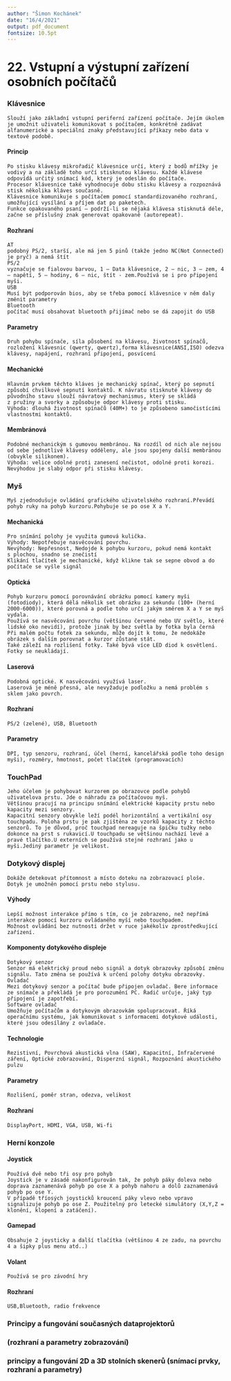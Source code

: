 ```yaml
---
author: "Šimon Kochánek"
date: "16/4/2021"
output: pdf_document
fontsize: 10.5pt
---
```


<style type="text/css">
  body{
    font-size: 10.5pt;
  }
</style>

# 22. Vstupní a výstupní zařízení osobních počítačů

### Klávesnice

    Slouží jako základní vstupní periferní zařízení počítače. Jejím úkolem je umožnit uživateli komunikovat s počítačem, konkrétně zadávat alfanumerické a speciální znaky představující příkazy nebo data v textové podobě.

#### Princip

    Po stisku klávesy mikrořadič klávesnice určí, který z bodů mřížky je vodivý a na základě toho určí stisknutou klávesu. Každé klávese odpovídá určitý snímací kód, který je odeslán do počítače. 
    Procesor klávesnice také vyhodnocuje dobu stisku klávesy a rozpoznává stisk několika kláves současně. 
    Klávesnice komunikuje s počítačem pomocí standardizovaného rozhraní, umožňující vysílání a příjem dat po paketech. 
    Funkce opakovaného psaní – podrží-li se nějaká klávesa stisknutá déle, začne se příslušný znak generovat opakovaně (autorepeat). 

#### Rozhraní

    AT
    podobný PS/2, starší, ale má jen 5 pinů (takže jedno NC(Not Connected) je pryč) a nemá štít
    PS/2 
    vyznačuje se fialovou barvou, 1 – Data klávesnice, 2 – nic, 3 – zem, 4 – napětí, 5 – hodiny, 6 – nic, štít - zem.Používá se i pro připojení myši.
    USB
    Musí být podporován bios, aby se třeba pomocí klávesnice v něm daly změnit parametry
    Bluetooth
    počítač musí obsahovat bluetooth přijímač nebo se dá zapojit do USB

#### Parametry

    Druh pohybu spínače, síla působení na klávesu, životnost spínačů, rozložení klávesnic (qwerty, qwertz),forma klávesnice(ANSI,ISO) odezva klávesy, napájení, rozhraní připojení, posvícení

#### Mechanické

    Hlavním prvkem těchto kláves je mechanický spínač, který po sepnutí způsobí chvilkové sepnutí kontaktů. K návratu stisknuté klávesy do původního stavu slouží návratový mechanismus, který se skládá z pružiny a svorky a způsobuje odpor klávesy proti stisku. 
    Výhoda: dlouhá životnost spínačů (40M+) to je způsobeno samočistícími vlastnostmi kontaktů. 

#### Membránová

    Podobné mechanickým s gumovou membránou. Na rozdíl od nich ale nejsou od sebe jednotlivé klávesy odděleny, ale jsou spojeny další membránou (obvykle silikonem). 
    Výhoda: velice odolné proti zanesení nečistot, odolné proti korozi. 
    Nevýhodou je slabý odpor při stisku klávesy.

### Myš

    Myš zjednodušuje ovládání grafického uživatelského rozhraní.Převádí pohyb ruky na pohyb kurzoru.Pohybuje se po ose X a Y.

#### Mechanická

    Pro snímání polohy je využita gumová kulička.
    Výhody: Nepotřebuje nasvěcování povrchu.
    Nevýhody: Nepřesnost, Nedojde k pohybu kurzoru, pokud nemá kontakt s plochou, snadno se znečistí
    Klikání tlačítek je mechanické, když klikne tak se sepne obvod a do počítače se vyšle signál

#### Optická

    Pohyb kurzoru pomocí porovnávání obrázku pomocí kamery myši (fotodiody), která dělá několik set obrázku za sekundu (100+ (herní 2000-6000)), které porovná a podle toho určí jakým směrem X a Y se myš vydala.
    Používá se nasvěcováni povrchu (většinou červené nebo UV světlo, které lidské oko nevidí), protože jinak by bez světla by fotka byla černá
    Při malém počtu fotek za sekundu, může dojít k tomu, že nedokáže obrázek s dalším porovnat a kurzor zůstane stát. 
    Také záleží na rozlišení fotky. Také bývá více LED diod k osvětlení.
    Fotky se neukládají.

#### Laserová

    Podobná optické. K nasvěcováni využívá laser.
    Laserová je méně přesná, ale nevyžaduje podložku a nemá problém s sklem jako povrch.

#### Rozhraní

    PS/2 (zelené), USB, Bluetooth

#### Parametry

    DPI, typ senzoru, rozhraní, účel (herní, kancelářská podle toho design myši), rozměry, hmotnost, počet tlačítek (programovacích)

### TouchPad

    Jeho účelem je pohybovat kurzorem po obrazovce podle pohybů uživatelova prstu. Jde o náhradu za počítačovou myš.
    Většinou pracují na principu snímání elektrické kapacity prstu nebo kapacity mezi senzory. 
    Kapacitní senzory obvykle leží podél horizontální a vertikální osy touchpadu. Poloha prstu je pak zjištěna ze vzorků kapacity z těchto senzorů. To je důvod, proč touchpad nereaguje na špičku tužky nebo dokonce na prst s rukavicí.U touchpadu se většinou nachází levé a pravé tlačítko.U externích se používá stejné rozhraní jako u myši.Jediný parametr je velikost.

### Dotykový displej

    Dokáže detekovat přítomnost a místo doteku na zobrazovací ploše.
    Dotyk je umožněn pomocí prstu nebo stylusu.

#### Výhody

    Lepší možnost interakce přímo s tím, co je zobrazeno, než nepřímá interakce pomocí kurzoru ovládaného myší nebo touchpadem. 
    Možnost ovládání bez nutnosti držet v ruce jakékoliv zprostředkující zařízení. 

#### Komponenty dotykového displeje

    Dotykový senzor
    Senzor má elektrický proud nebo signál a dotyk obrazovky způsobí změnu signálu. Tato změna se používá k určení polohy dotyku obrazovky.
    Ovladač 
    Mezi dotykový senzor a počítač bude připojen ovladač. Bere informace ze snímače a překládá je pro porozumění PC. Řadič určuje, jaký typ připojení je zapotřebí.
    Software ovladač
    Umožňuje počítačům a dotykovým obrazovkám spolupracovat. Říká operačnímu systému, jak komunikovat s informacemi dotykové události, které jsou odesílány z ovladače.

#### Technologie

    Rezistivní, Povrchová akustická vlna (SAW), Kapacitní, Infračervené záření, Optické zobrazování, Disperzní signál, Rozpoznání akustického pulzu

#### Parametry

    Rozlišení, poměr stran, odezva, velikost

#### Rozhraní

    DisplayPort, HDMI, VGA, USB, Wi-fi

### Herní konzole

#### Joystick

    Používá dvě nebo tři osy pro pohyb 
    Joystick je v zásadě nakonfigurován tak, že pohyb páky doleva nebo doprava zaznamenává pohyb po ose X a pohyb nahoru a dolů zaznamenává pohyb po ose Y. 
    V případě tříosých joysticků kroucení páky vlevo nebo vpravo signalizuje pohyb po ose Z. Použitelný pro letecké simulátory (X,Y,Z = klonění, klopení a zatáčení).

#### Gamepad

    Obsahuje 2 joysticky a další tlačítka (většinou 4 ze zadu, na povrchu 4 a šipky plus menu atd..)

#### Volant

    Používá se pro závodní hry

#### Rozhraní

    USB,Bluetooth, radio frekvence

### Principy a fungování současných dataprojektorů 

### (rozhraní a parametry zobrazování)

### principy a fungování 2D a 3D stolních skenerů (snímací prvky, rozhraní a parametry)



